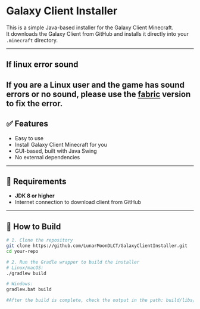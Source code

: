 # Galaxy Client Installer

This is a simple Java-based installer for the Galaxy Client Minecraft.  
It downloads the Galaxy Client from GitHub and installs it directly into your `.minecraft` directory.

---
## If linux error sound
If you are a Linux user and the game has sound errors or no sound, please use the [fabric](https://fabricmc.net/) version to fix the error.
---

## ✅ Features

- Easy to use
- Install Galaxy Client Minecraft for you
- GUI-based, built with Java Swing
- No external dependencies

---

## 🧱 Requirements

- **JDK 8 or higher**
- Internet connection to download client from GitHub

---

## 🚀 How to Build

```bash
# 1. Clone the repository
git clone https://github.com/LunarMoonDLCT/GalaxyClientInstaller.git
cd your-repo

# 2. Run the Gradle wrapper to build the installer
# Linux/macOS:
./gradlew build

# Windows:
gradlew.bat build

#After the build is complete, check the output in the path: build/libs/Galaxy-Client-Installer.jar
